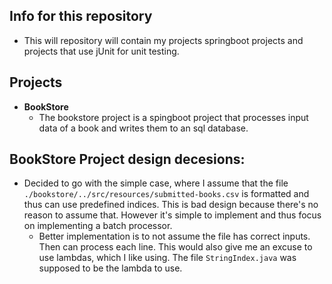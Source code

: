 ## Info for this repository
  * This will repository will contain my projects springboot projects and projects that use jUnit for unit testing.

## Projects
  * **BookStore**
    + The bookstore project is a spingboot project that processes input data of a book and writes them to an sql database.

## BookStore Project design decesions:
  * Decided to go with the simple case, where I assume that the file `./bookstore/../src/resources/submitted-books.csv` is formatted and thus can use predefined indices. This is bad design because there's no reason to assume that. However it's simple to implement and thus focus on implementing a batch processor.
    * Better implementation is to not assume the file has correct inputs. Then can process each line. This would also give me an excuse to use lambdas, which I like using. The file `StringIndex.java` was supposed to be the lambda to use.
